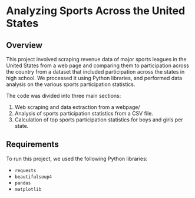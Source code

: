 # Analyzing Sports Across the United States

## Overview

This project involved scraping revenue data of major sports leagues in the United States from a web page and comparing them to participation across the country from a dataset that included participation across the states in high school. We processed it using Python libraries, and performed data analysis on the various sports participation statistics.

The code was divided into three main sections:

1. Web scraping and data extraction from a webpage/
2. Analysis of sports participation statistics from a CSV file.
3. Calculation of top sports participation statistics for boys and girls per state.

## Requirements

To run this project, we used the following Python libraries:
- `requests`
- `beautifulsoup4`
- `pandas`
- `matplotlib`
